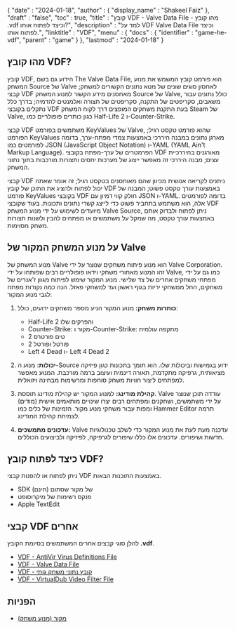 {
  "date" : "2024-01-18",
  "author" : {
    "display_name" : "Shakeel Faiz"
  },
  "draft" : "false",
  "toc" : true,
  "title" : "קובץ VDF - Valve Data File - מהו קובץ .vdf וכיצד לפתוח אותו?",
  "description" : "למד על VDF Valve Data File וכיצד לפתוח אותו.",
  "linktitle" : "VDF",
  "menu" : {
    "docs" : {
      "identifier" : "game-he-vdf",
      "parent" : "game"
    }
  },
  "lastmod" : "2024-01-18"
}

## מהו קובץ VDF?

קובץ VDF, הידוע גם בשם The Valve Data File, הוא פורמט קובץ המשמש את מנוע המשחק Source של Valve לאחסון סוגים שונים של מטא נתונים הקשורים למשחק; קבצי VDF מאחסנים מידע הקשור למנוע המשחק Source של Valve, כולל נתונים עבור משאבים, סקריפטים של התקנה, סקריפטים של תצורה ואלמנטים להדמיה; בדרך כלל נתקלים בקובצי VDF בעת התקנת משחקים המופצים דרך לקוח המשחק Steam של Valve, כגון כותרים פופולריים כמו Half-Life 2 ו-Counter-Strike.

קבצי VDF משתמשים בפורמט KeyValues של Valve, שהוא פורמט טקסט רגיל; הפורמט KeyValues מארגן נתונים במבנה היררכי באמצעות צמדי מפתח-ערך, בדומה לפורמטים כמו JSON (JavaScript Object Notation) ו-YAML (YAML Ain't Markup Language). הפרמטרים של ערך-מפתח בקובצי VDF מאורגנים בהיררכיית עצים; מבנה היררכי זה מאפשר ייצוג של מערכות יחסים ותצורות מורכבות בתוך נתוני המשחק.

קבצי VDF ניתנים לקריאה אנושית מכיוון שהם מאוחסנים בטקסט רגיל; זה אומר שאתה יכול לפתוח ולהציג את התוכן של קובץ VDF באמצעות עורך טקסט פשוט; המבנה של פורמט KeyValues בקובצי VDF חולק קווי דמיון עם JSON ו-YAML. בדומה לפורמטים אלה, הוא משתמש בתחביר פשוט כדי לייצג קשרי נתונים ותכונות. בעוד שקובצי VDF מיועדים לשימוש על ידי מנוע המשחק Valve Source, ניתן לפתוח ולבדוק אותם באמצעות עורך טקסט, מה שמקל על משתמשים או מפתחים להבין ולשנות תצורות משחק מסוימות.

## על מנוע המשחק המקור של Valve

מנוע המשחק של Valve הוא מנוע פיתוח משחקים שנוצר על ידי Valve Corporation. זהו המנוע מאחורי משחקי וידאו פופולריים רבים שפותחו על ידי Valve, כמו גם על ידי מפתחי משחקים אחרים של צד שלישי. מנוע המקור שימש לפיתוח מגוון ז'אנרים של משחקים, החל ממשחקי יריות בגוף ראשון ועד למשחקי פאזל. הנה כמה נקודות מפתח לגבי מנוע המקור:

1. **כותרות משחק:** מנוע המקור הניע מספר משחקים ידועים, כולל:

     - Half-Life 2 והפרקים שלו
     - Counter-Strike: מקור ו-Counter-Strike: מתקפה עולמית
     -   טים פורטרס 2
     - פורטל ופורטל 2
     - Left 4 Dead ו- Left 4 Dead 2
2. **יכולות:** מנוע ה-Source ידוע בגמישות וביכולות שלו. הוא תומך בתכונות כגון פיזיקה מציאותית, גרפיקה מתקדמת, תאורה דינמית ועיצוב ברמה מורכבת. המנוע מאפשר למפתחים ליצור חוויות משחק סוחפות ומרשימות מבחינה ויזואלית.

3. **קהילת מודינג:** למנוע המקור יש קהילת מודינג תוססת. Valve עודדה תוכן שנוצר על ידי משתמשים, ושחקנים ומפתחים רבים יצרו שינויים מותאמים אישית (מודים) ומפות עבור משחקי מנוע מקור. הזמינות של כלים כמו Hammer Editor תרמה לצמיחת קהילת המודינג.

4. **עדכונים מתמשכים:** Valve עדכנה מעת לעת את מנוע המקור כדי לשלב טכנולוגיות חדשות ושיפורים. עדכונים אלו כללו שיפורים לגרפיקה, לפיזיקה ולביצועים הכוללים.

## כיצד לפתוח קובץ VDF?

ניתן לפתוח או להפנות קבצי VDF באמצעות התוכנות הבאות.

- SDK של מקור שסתום (חינם)
- פנקס רשימות של מיקרוסופט
- Apple TextEdit

## קבצי VDF אחרים

להלן סוגי קבצים אחרים המשתמשים בסיומת הקובץ **.vdf**.

- [VDF - AntiVir Virus Definitions File](/data/vdf/)
- [VDF - Valve Data File](/game/vdf/)
- [VDF - קובץ נתוני משחק גותי](/game/vdf-gothic/)
- [VDF - VirtualDub Video Filter File](/plugin/vdf/)

## הפניות
* [מקור (מנוע משחק)](https://en.wikipedia.org/wiki/Source_(game_engine))
